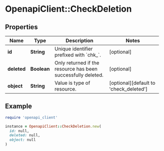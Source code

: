 # OpenapiClient::CheckDeletion

## Properties

| Name | Type | Description | Notes |
| ---- | ---- | ----------- | ----- |
| **id** | **String** | Unique identifier prefixed with &#x60;chk_&#x60;. | [optional] |
| **deleted** | **Boolean** | Only returned if the resource has been successfully deleted. | [optional] |
| **object** | **String** | Value is type of resource. | [optional][default to &#39;check_deleted&#39;] |

## Example

```ruby
require 'openapi_client'

instance = OpenapiClient::CheckDeletion.new(
  id: null,
  deleted: null,
  object: null
)
```

